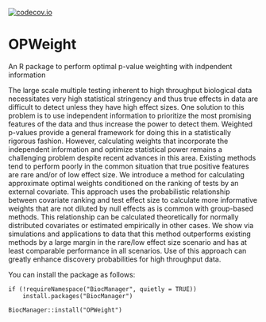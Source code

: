 [![codecov.io](https://codecov.io/github/mshasan/OPWeight/coverage.svg?branch=master)](https://codecov.io/github/mshasan/OPWeight?branch=master)

# OPWeight
An R package to perform optimal p-value weighting with indpendent information

The large scale multiple testing inherent to high throughput biological data necessitates very high statistical stringency and thus true effects in data are difficult to detect unless they have high effect sizes. One solution to this problem is to use independent information to prioritize the most promising features of the data and thus increase the power to detect them. Weighted p-values provide a general framework for doing this in a statistically rigorous fashion.  However, calculating weights that incorporate the independent information and optimize statistical power remains a challenging problem despite recent advances in this area. Existing methods tend to perform poorly in the common situation that true positive features are rare and/or of low effect size. We introduce a method for calculating approximate optimal weights conditioned on the ranking of tests by an external covariate. This approach uses the probabilistic relationship between covariate ranking and test effect size to calculate more informative weights that are not diluted by null effects as is common with group-based methods. This relationship can be calculated theoretically for normally distributed covariates or estimated empirically in other cases. We show via simulations and applications to data that this method outperforms existing methods by a large margin in the rare/low effect size scenario and has at least comparable performance in all scenarios. Use of this approach can greatly enhance discovery probabilities for high throughput data.


You can install the package as follows:

```{r}
if (!requireNamespace("BiocManager", quietly = TRUE))
    install.packages("BiocManager")

BiocManager::install("OPWeight")
```


